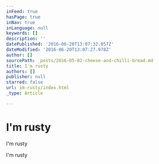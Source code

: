 ```yaml
---
inFeed: true
hasPage: true
inNav: true
inLanguage: null
keywords: []
description: ''
datePublished: '2016-06-20T13:07:32.057Z'
dateModified: '2016-06-20T13:07:27.978Z'
author: []
sourcePath: _posts/2016-05-02-cheese-and-chilli-bread.md
title: I'm rusty
authors: []
publisher: null
starred: false
url: im-rusty/index.html
_type: Article

---
```

# I'm rusty

I'm rusty

I'm rusty